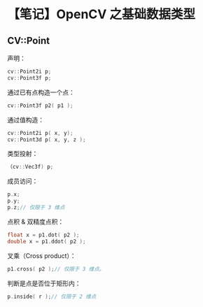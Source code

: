 # 【笔记】OpenCV 之基础数据类型

## CV::Point

声明：

```cpp
cv::Point2i p;
cv::Point3f p;
```

通过已有点构造一个点：

```cpp
cv::Point3f p2( p1 );
```

通过值构造：

```cpp
cv::Point2i p( x, y);
cv::Point3d p( x, y, z );
```

类型投射：

```cpp
（cv::Vec3f) p;
```

成员访问：

```cpp
p.x; 
p.y;
p.z;// 仅限于 3 维点
```

点积 & 双精度点积：

```cpp
float x = p1.dot( p2 );
double x = p1.ddot( p2 );
```

叉乘（Cross product）：

```cpp
p1.cross( p2 );// 仅限于 3 维点。
```
判断是点是否位于矩形内：

```cpp
p.inside( r );// 仅限于 2 维点
```

